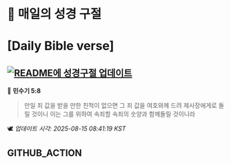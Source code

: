 # 🙏 매일의 성경 구절
# [Daily Bible verse]
## [![README에 성경구절 업데이트](https://github.com/DONGSUKA/first_test/actions/workflows/update-readme-bible.yml/badge.svg)](https://github.com/DONGSUKA/first_test/actions/workflows/update-readme-bible.yml)
<!-- START_BIBLE_VERSE -->
📖 **민수기 5:8**
> 만일 죄 값을 받을 만한 친척이 없으면 그 죄 값을 여호와께 드려 제사장에게로 돌릴 것이니 이는 그를 위하여 속죄할 속죄의 숫양과 함께돌릴 것이니라

🕊️ _업데이트 시각: 2025-08-15 08:41:19 KST_
  <!-- END_BIBLE_VERSE -->
## GITHUB_ACTION
